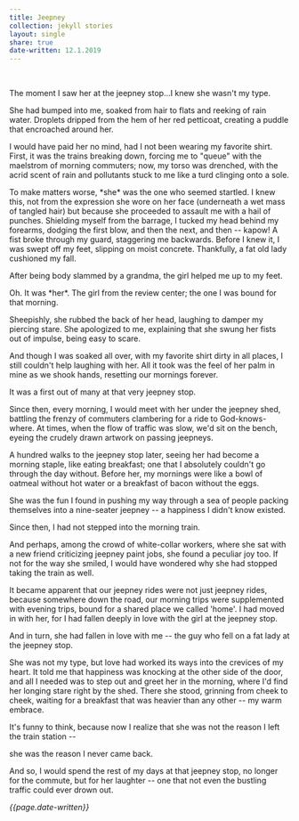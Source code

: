 ```yaml
---
title: Jeepney
collection: jekyll stories
layout: single
share: true
date-written: 12.1.2019
---
```


&nbsp;
&nbsp;


<p>
The moment I saw her at the jeepney stop...I knew she wasn't my type.
</p>

<p>
She had bumped into me, soaked from hair to flats and reeking of rain water. Droplets dripped from the hem of her red petticoat, creating a puddle that encroached around her.
</p>

<p>
I would have paid her no mind, had I not been wearing my favorite shirt. First, it was the trains breaking down, forcing me to "queue" with the maelstrom of morning commuters; now, my torso was drenched, with the acrid scent of rain and pollutants stuck to me like a turd clinging onto a sole. 
</p>

<p>
To make matters worse, *she* was the one who seemed startled. I knew this, not from the expression she wore on her face (underneath a wet mass of tangled hair) but because she proceeded to assault me with a hail of punches. Shielding myself from the barrage, I tucked my head behind my forearms, dodging the first blow, and then the next, and then -- kapow! A fist broke through my guard, staggering me backwards.  Before I knew it, I was swept off my feet, slipping on moist concrete. Thankfully, a fat old lady cushioned my fall.
</p>

<p>
After being body slammed by a grandma, the girl helped me up to my feet.
</p>

<p>
Oh. It was *her*. The girl from the review center; the one I was bound for that morning.
</p>

<p>
Sheepishly, she rubbed the back of her head, laughing to damper my piercing stare. She apologized to me, explaining that she swung her fists out of impulse, being easy to scare.
</p>

<p>
And though I was soaked all over, with my favorite shirt dirty in all places, I still couldn't help laughing with her. All it took was the feel of her palm in mine as we shook hands, resetting our mornings forever.
</p>

<p>
It was a first out of many at that very jeepney stop.
</p>

<p>
Since then, every morning, I would meet with her under the jeepney shed, battling the frenzy of commuters clambering for a ride to God-knows-where. At times, when the flow of traffic was slow, we'd sit on the bench, eyeing the crudely drawn artwork on passing jeepneys. 
</p>

<p>
A hundred walks to the jeepney stop later, seeing her had become a morning staple, like eating breakfast; one that I absolutely couldn't go through the day without. Before her, my mornings were like a bowl of oatmeal without hot water or a breakfast of bacon without the eggs.
</p>

<p>
She was the fun I found in pushing my way through a sea of people packing themselves into a nine-seater jeepney -- a happiness I didn't know existed. 
</p>

<p>
Since then, I had not stepped into the morning train.
</p>

<p>
And perhaps, among the crowd of white-collar workers, where she sat with a new friend criticizing jeepney paint jobs, she found a peculiar joy too. If not for the way she smiled, I would have wondered why she had stopped taking the train as well.
</p>

<p>
It became apparent that our jeepney rides were not just jeepney rides, because somewhere down the road, our morning trips were supplemented with evening trips, bound for a shared place we called 'home'. I had moved in with her, for I had fallen deeply in love with the girl at the jeepney stop. 
</p>

<p>
And in turn, she had fallen in love with me -- the guy who fell on a fat lady at the jeepney stop.
</p>

<p>
She was not my type, but love had worked its ways into the crevices of my heart. It told me that happiness was knocking at the other side of the door, and all I needed was to step out and greet her in the morning, where I'd find her longing stare right by the shed. There she stood, grinning from cheek to cheek, waiting for a breakfast that was heavier than any other -- my warm embrace.
</p>


<p>
It's funny to think, because now I realize that she was not the reason I left the train station --
</p>

<p>
she was the reason I never came back.
</p>

<p>
And so, I would spend the rest of my days at that jeepney stop, no longer for the commute, but for her laughter -- one that not even the bustling traffic could ever drown out.
</p>


<em> {{page.date-written}} </em>
